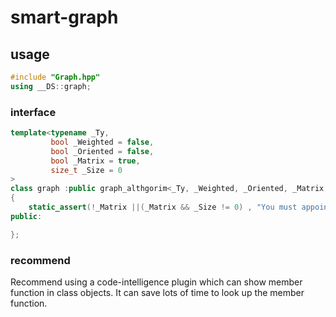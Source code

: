 # smart-graph
## usage
```c++
#include "Graph.hpp"
using __DS::graph;
```
### interface
```c++
template<typename _Ty,
		 bool _Weighted = false,
		 bool _Oriented = false,
		 bool _Matrix = true,
		 size_t _Size = 0
>
class graph :public graph_althgorim<_Ty, _Weighted, _Oriented, _Matrix, _Size>
{
	static_assert(!_Matrix ||(_Matrix && _Size != 0) , "You must appoint a size to the matrix.");
public:

};
```
### recommend
Recommend using a code-intelligence plugin which can show member function in class objects. It can save lots of time to look up the member function.
